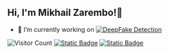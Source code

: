 <h2> Hi, I'm Mikhail Zarembo!👋 </h2>





- 🔭 I’m currently working on 
[![DeepFake Detection](https://svg.bookmark.style/api?url=https://github.com/pshakhmin/deepfakes&mode=light&style=horizontal)](https://github.com/pshakhmin/deepfakes)




![Visitor Count](https://profile-counter.glitch.me/{Mikzarjr}/count.svg)
[![Static Badge](https://img.shields.io/badge/Telegram-blue?style=flat&logo=telegram&logoColor=blue&logoSize=auto&labelColor=black)](https://t.me/michellangelloo)
[![Static Badge](https://img.shields.io/badge/Email-red?style=flat&logo=gmail&logoColor=red&logoSize=auto&labelColor=black)](mailto:mikzar.jr@gmail.com?subject=From%20GitHub)
